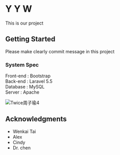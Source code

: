 # Y Y W

This is our project

## Getting Started

Please make clearly commit message in this project

### System Spec

Front-end : Bootstrap <br/>
Back-end : Laravel 5.5<br />
Database : MySQL <br />
Server : Apache <br />



![Twice周子瑜4](/uploads/895fe8bff6a558506f9374b97e9d1d6d/Twice周子瑜4.jpg)

## Acknowledgments

* Wenkai Tai
* Alex
* Cindy
* Dr. chen


